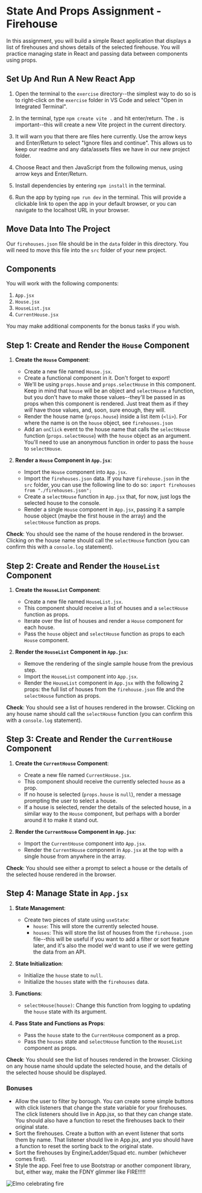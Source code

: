 # State And Props Assignment - Firehouse

In this assignment, you will build a simple React application that displays a list of firehouses and shows details of the selected firehouse. You will practice managing state in React and passing data between components using props.

## Set Up And Run A New React App

1. Open the terminal to the `exercise` directory--the simplest way to do so is to right-click on the `exercise` folder in VS Code and select "Open in Integrated Terminal".

2. In the terminal, type `npm create vite .` and hit enter/return. The `.` is important--this will create a new Vite project in the current directory.

3. It will warn you that there are files here currently. Use the arrow keys and Enter/Return to select "Ignore files and continue". This allows us to keep our readme and any data/assets files we have in our new project folder.

4. Choose React and then JavaScript from the following menus, using arrow keys and Enter/Return.

5. Install dependencies by entering `npm install` in the terminal.

6. Run the app by typing `npm run dev` in the terminal. This will provide a clickable link to open the app in your default browser, or you can navigate to the localhost URL in your browser.

## Move Data Into The Project

Our `firehouses.json` file should be in the `data` folder in this directory. You will need to move this file into the `src` folder of your new project.

## Components

You will work with the following components:

1. `App.jsx`
2. `House.jsx`
3. `HouseList.jsx`
4. `CurrentHouse.jsx`

You may make additional components for the bonus tasks if you wish.

## Step 1: Create and Render the `House` Component

1. **Create the `House` Component**:
   - Create a new file named `House.jsx`.
   - Create a functional component in it. Don't forget to export!
   - We'll be using `props.house` and `props.selectHouse` in this component. Keep in mind that `house` will be an object and `selectHouse` a function, but you don't have to make those values--they'll be passed in as props when this component is rendered. Just treat them as if they _will_ have those values, and, soon, sure enough, they will.
   - Render the house name (`props.house`) inside a list item (`<li>`). For where the name is on the `house` object, see `firehouses.json`
   - Add an `onClick` event to the house name that calls the `selectHouse` function (`props.selectHouse`) with the `house` object as an argument. You'll need to use an anonymous function in order to pass the `house` to `selectHouse`.

2. **Render a `House` Component in `App.jsx`**:
   - Import the `House` component into `App.jsx`.
   - Import the `firehouses.json` data. If you have `firehouse.json` in the `src` folder, you can use the following line to do so: `import firehouses from "./firehouses.json";`
   - Create a `selectHouse` function in `App.jsx` that, for now, just logs the selected house to the console.
   - Render a single `House` component in `App.jsx`, passing it a sample house object (maybe the first house in the array) and the `selectHouse` function as props.

**Check**: You should see the name of the house rendered in the browser. Clicking on the house name should call the `selectHouse` function (you can confirm this with a `console.log` statement).

## Step 2: Create and Render the `HouseList` Component

1. **Create the `HouseList` Component**:
	- Create a new file named `HouseList.jsx`.
	- This component should receive a list of houses and a `selectHouse` function as props.
	- Iterate over the list of houses and render a `House` component for each house.
	- Pass the `house` object and `selectHouse` function as props to each `House` component.

2. **Render the `HouseList` Component in `App.jsx`**:
	- Remove the rendering of the single sample house from the previous step.
	- Import the `HouseList` component into `App.jsx`.
	- Render the `HouseList` component in `App.jsx` with the following 2 props: the full list of houses from the `firehouse.json` file and the `selectHouse` function as props.

**Check**: You should see a list of houses rendered in the browser. Clicking on any house name should call the `selectHouse` function (you can confirm this with a `console.log` statement).

## Step 3: Create and Render the `CurrentHouse` Component

1. **Create the `CurrentHouse` Component**:
   - Create a new file named `CurrentHouse.jsx`.
   - This component should receive the currently selected `house` as a prop.
   - If no house is selected (`props.house` is `null`), render a message prompting the user to select a house.
   - If a house is selected, render the details of the selected house, in a similar way to the `House` component, but perhaps with a border around it to make it stand out.

2. **Render the `CurrentHouse` Component in `App.jsx`**:
   - Import the `CurrentHouse` component into `App.jsx`.
   - Render the `CurrentHouse` component in `App.jsx` at the top with a single house from anywhere in the array.

**Check**: You should see either a prompt to select a house or the details of the selected house rendered in the browser.

## Step 4: Manage State in `App.jsx`

1. **State Management**:
   - Create two pieces of state using `useState`:
     - `house`: This will store the currently selected house.
     - `houses`: This will store the list of houses from the `firehouse.json` file--this will be useful if you want to add a filter or sort feature later, and it's also the model we'd want to use if we were getting the data from an API.

2. **State Initialization**:
   - Initialize the `house` state to `null`.
   - Initialize the `houses` state with the `firehouses` data.

3. **Functions**:
   - `selectHouse(house)`: Change this function from logging to updating the `house` state with its argument.

4. **Pass State and Functions as Props**:
   - Pass the `house` state to the `CurrentHouse` component as a prop.
   - Pass the `houses` state and `selectHouse` function to the `HouseList` component as props.

**Check**: You should see the list of houses rendered in the browser. Clicking on any house name should update the selected house, and the details of the selected house should be displayed.

### Bonuses

- Allow the user to filter by borough. You can create some simple buttons with click listeners that change the state variable for your firehouses. The click listeners should live in App.jsx, so that they can change state. You should also have a function to reset the firehouses back to their original state.
- Sort the firehouses. Create a button with an event listener that sorts them by name. That listener should live in App.jsx, and you should have a function to reset the sorting back to the original state.
- Sort the firehouses by Engine/Ladder/Squad etc. number (whichever comes first).
- Style the app. Feel free to use Bootstrap or another component library, but, either way, make the FDNY glimmer like FIRE!!!!!

![Elmo celebrating fire](https://i.giphy.com/media/v1.Y2lkPTc5MGI3NjExYjJoeWd2dzR1Ym55a3FqcXQ1aTAyMjVtaTUxYWk1OHJ4NWRsd3JuaCZlcD12MV9pbnRlcm5hbF9naWZfYnlfaWQmY3Q9Zw/yr7n0u3qzO9nG/giphy.gif)
